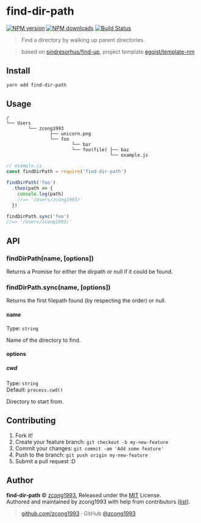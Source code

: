 # find-dir-path

[![NPM version](https://img.shields.io/npm/v/find-dir-path.svg?style=flat)](https://npmjs.com/package/find-dir-path) [![NPM downloads](https://img.shields.io/npm/dm/find-dir-path.svg?style=flat)](https://npmjs.com/package/find-dir-path) [![Build Status](https://img.shields.io/circleci/project/zcong1993/find-dir-path/master.svg?style=flat)](https://circleci.com/gh/zcong1993/find-dir-path)

> Find a directory by walking up parent directories

> based on [sindresorhus/find-up](https://github.com/sindresorhus/find-up), project template [egoist/template-nm](https://github.com/egoist/template-nm)

## Install

```bash
yarn add find-dir-path
```

## Usage

```
/
└── Users
        └── zcong1993
                ├── unicorn.png
                └── foo
                        └── bar
                        └── foo(file) ├── baz
                                      └── example.js
```

```js
// example.js
const findDirPath = require('find-dir-path')

findDirPath('foo')
  .then(path => {
    console.log(path)
    //=> '/Users/zcong1993/'
  })

findDirPath.sync('foo')
//=> '/Users/zcong1993/'
```

## API

### findDirPath(name, [options])
Returns a Promise for either the dirpath or null if it could be found.
### findDirPath.sync(name, [options])
Returns the first filepath found (by respecting the order) or null.
#### name
Type: `string`

Name of the directory to find.
#### options
##### cwd
Type: `string`<br>
Default: `process.cwd()`

Directory to start from.

## Contributing

1. Fork it!
2. Create your feature branch: `git checkout -b my-new-feature`
3. Commit your changes: `git commit -am 'Add some feature'`
4. Push to the branch: `git push origin my-new-feature`
5. Submit a pull request :D


## Author

**find-dir-path** © [zcong1993](https://github.com/zcong1993), Released under the [MIT](./LICENSE) License.<br>
Authored and maintained by zcong1993 with help from contributors ([list](https://github.com/zcong1993/find-dir-path/contributors)).

> [github.com/zcong1993](https://github.com/zcong1993) · GitHub [@zcong1993](https://github.com/zcong1993)
